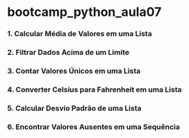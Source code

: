 # bootcamp_python_aula07

### 1. Calcular Média de Valores em uma Lista

### 2. Filtrar Dados Acima de um Limite

### 3. Contar Valores Únicos em uma Lista

### 4. Converter Celsius para Fahrenheit em uma Lista

### 5. Calcular Desvio Padrão de uma Lista

### 6. Encontrar Valores Ausentes em uma Sequência
